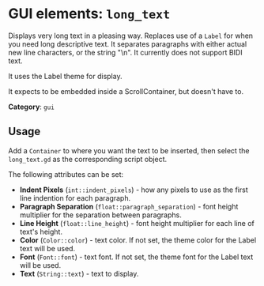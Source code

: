# GUI elements: `long_text`

Displays very long text in a pleasing way.  Replaces use of a `Label` for when
you need long descriptive text.  It separates paragraphs with either actual
new line characters, or the string "\n".  It currently does not support
BIDI text.

It uses the Label theme for display.

It expects to be embedded inside a ScrollContainer, but doesn't have to.

**Category**: `gui`


## Usage

Add a `Container` to where you want the text to be inserted, then select the
`long_text.gd` as the corresponding script object.

The following attributes can be set:

* **Indent Pixels** (`int::indent_pixels`) - how any pixels to use as the
  first line indention for each paragraph.
* **Paragraph Separation** (`float::paragraph_separation`) - font height
  multiplier for the separation between paragraphs.
* **Line Height** (`float::line_height`) - font height multiplier for
  each line of text's height.
* **Color** (`Color::color`) - text color.  If not set, the theme color for the
  Label text will be used.
* **Font** (`Font::font`) - text font.  If not set, the theme font for the Label
  text will be used.
* **Text** (`String::text`) - text to display.


